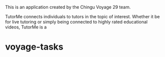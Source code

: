 This is an application created by the Chingu Voyage 29 team.

TutorMe connects individuals to tutors in the topic of interest. Whether it be for live tutoring or simply being connected to highly rated educational videos, TutorMe is a
# voyage-tasks